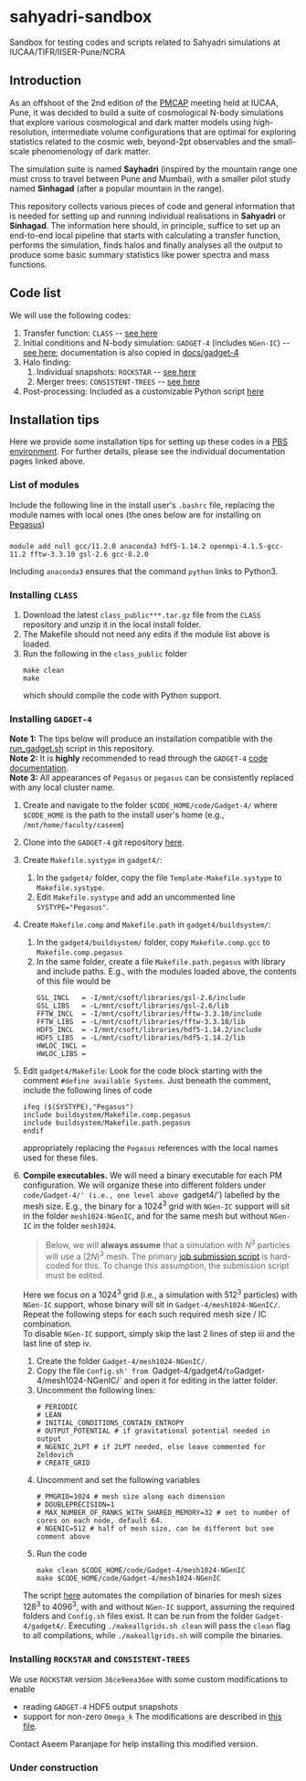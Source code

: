 # sahyadri-sandbox
Sandbox for testing codes and scripts related to Sahyadri simulations at IUCAA/TIFR/IISER-Pune/NCRA

## Introduction ##
As an offshoot of the 2nd edition of the [PMCAP](https://www.tifr.res.in/~shadab.alam/PM_CAP_meeting/) meeting held at IUCAA, Pune, it was decided to build a suite of cosmological N-body simulations that explore various cosmological and dark matter models using high-resolution, intermediate volume configurations that are optimal for exploring statistics related to the cosmic web, beyond-2pt observables and the small-scale phenomenology of dark matter.

The simulation suite is named **Sayhadri** (inspired by the mountain range one must cross to travel between Pune and Mumbai), with a smaller pilot study named **Sinhagad** (after a popular mountain in the range).

This repository collects various pieces of code and general information that is needed for setting up and running individual realisations in **Sahyadri** or **Sinhagad**. The information here should, in principle, suffice to set up an end-to-end local pipeline that starts with calculating a transfer function, performs the simulation, finds halos and finally analyses all the output to produce some basic summary statistics like power spectra and mass functions.

## Code list ##
We will use the following codes:
1. Transfer function: `CLASS` -- [see here](https://lesgourg.github.io/class_public/class.html)
2. Initial conditions and N-body simulation: `GADGET-4` (includes `NGen-IC`) -- [see here](https://wwwmpa.mpa-garching.mpg.de/gadget4/); documentation is also copied in [docs/gadget-4](/docs/gadget-4)
3. Halo finding:
   1. Individual snapshots: `ROCKSTAR` -- [see here](https://bitbucket.org/gfcstanford/rockstar/)
   2. Merger trees: `CONSISTENT-TREES` -- [see here](https://bitbucket.org/pbehroozi/consistent-trees/)
4. Post-processing: Included as a customizable Python script [here](/scripts/post-process/postprocess.py)

## Installation tips ##
Here we provide some installation tips for setting up these codes in a [PBS environment](https://en.wikipedia.org/wiki/Portable_Batch_System). For further details, please see the individual documentation pages linked above.

### List of modules ###
Include the following line in the install user's `.bashrc` file, replacing the module names with local ones (the ones below are for installing on [Pegasus](http://hpc.iucaa.in/))
###
	module add null gcc/11.2.0 anaconda3 hdf5-1.14.2 openmpi-4.1.5-gcc-11.2 fftw-3.3.10 gsl-2.6 gcc-8.2.0

Including `anaconda3` ensures that the command `python` links to Python3.

### Installing `CLASS` ###
1. Download the latest `class_public***.tar.gz` file from the `CLASS` repository and unzip it in the local install folder.
2. The Makefile should not need any edits if the module list above is loaded.
3. Run the following in the `class_public` folder
   ```
   make clean
   make
   ```
   which should compile the code with Python support.


### Installing `GADGET-4` ###
**Note 1:** The tips below will produce an installation compatible with the [run_gadget.sh](/scripts/gadget/run_gadget.sh) script in this repository.  
**Note 2:** It is **highly** recommended to read through the `GADGET-4` [code documentation](/docs/gadget4/).  
**Note 3:** All appearances of `Pegasus` or `pegasus` can be consistently replaced with any local cluster name.

1. Create and navigate to the folder `$CODE_HOME/code/Gadget-4/` where `$CODE_HOME` is the path to the install user's home (e.g., `/mnt/home/faculty/caseem`)
2. Clone into the `GADGET-4` git repository [here](http://gitlab.mpcdf.mpg.de/vrs/gadget4).
3. Create `Makefile.systype` in `gadget4/`:
    1. In the `gadget4/` folder, copy the file `Template-Makefile.systype` to `Makefile.systype`.
    2. Edit `Makefile.systype` and add an uncommented line `SYSTYPE="Pegasus"`.  
4. Create `Makefile.comp` and `Makefile.path` in `gadget4/buildsystem/`:
    1. In the `gadget4/buildsystem/` folder, copy `Makefile.comp.gcc` to `Makefile.comp.pegasus`
    2. In the same folder, create a file `Makefile.path.pegasus` with library and include paths. E.g., with the modules loaded above, the contents of this file would be
       ```
       GSL_INCL   = -I/mnt/csoft/libraries/gsl-2.6/include
       GSL_LIBS   = -L/mnt/csoft/libraries/gsl-2.6/lib
       FFTW_INCL  = -I/mnt/csoft/libraries/fftw-3.3.10/include
       FFTW_LIBS  = -L/mnt/csoft/libraries/fftw-3.3.10/lib
       HDF5_INCL  = -I/mnt/csoft/libraries/hdf5-1.14.2/include
       HDF5_LIBS  = -L/mnt/csoft/libraries/hdf5-1.14.2/lib
       HWLOC_INCL = 
       HWLOC_LIBS = 
       ```
5. Edit `gadget4/Makefile`:
   Look for the code block starting with the comment `#define available Systems`. Just beneath the comment, include the following lines of code
   ```
   ifeq ($(SYSTYPE),"Pegasus")
   include buildsystem/Makefile.comp.pegasus
   include buildsystem/Makefile.path.pegasus
   endif
   ```
   appropriately replacing the `Pegasus` references with the local names used for these files.
6. **Compile executables.**
   We will need a binary executable for each PM configuration. We will organize these into different folders under `code/Gadget-4/' (i.e., one level above `gadget4/') labelled by the mesh size. E.g., the binary for a 1024<sup>3</sup> grid with `NGen-IC` support will sit in the folder `mesh1024-NGenIC`, and for the same mesh but without `NGen-IC` in the folder `mesh1024`.  
   > Below, we will **always assume** that a simulation with *N*<sup>3</sup> particles will use a (2*N*)<sup>3</sup> mesh. The primary [job submission script](/scripts/submit_CiPod.sh) is hard-coded for this. To change this assumption, the submission script must be edited.
   
   Here we focus on a 1024<sup>3</sup> grid (i.e., a simulation with 512<sup>3</sup> particles) with `NGen-IC` support, whose binary will sit in `Gadget-4/mesh1024-NGenIC/`. Repeat the following steps for each such required mesh size / IC combination.  
   To disable `NGen-IC` support, simply skip the last 2 lines of step iii and the last line of step iv.
    1. Create the folder `Gadget-4/mesh1024-NGenIC/`.  
    2. Copy the file `Config.sh' from `Gadget-4/gadget4/` to `Gadget-4/mesh1024-NGenIC/` and open it for editing in the latter folder.
    3. Uncomment the following lines:
       ```
       # PERIODIC
       # LEAN
       # INITIAL_CONDITIONS_CONTAIN_ENTROPY
       # OUTPUT_POTENTIAL # if gravitational potential needed in output
       # NGENIC_2LPT # if 2LPT needed, else leave commented for Zeldovich
       # CREATE_GRID
       ```
   4. Uncomment and set the following variables
      ```
      # PMGRID=1024 # mesh size along each dimension
      # DOUBLEPRECISION=1
      # MAX_NUMBER_OF_RANKS_WITH_SHARED_MEMORY=32 # set to number of cores on each node, default 64. 
      # NGENIC=512 # half of mesh size, can be different but see comment above
      ```
   5. Run the code
      ```
      make clean $CODE_HOME/code/Gadget-4/mesh1024-NGenIC
      make $CODE_HOME/code/Gadget-4/mesh1024-NGenIC
      ```
    The script [here](/scripts/gadget/makeallgrids.sh) automates the compilation of binaries for mesh sizes 128<sup>3</sup> to 4096<sup>3</sup>, with and without `NGen-IC` support, assuming the required folders and `Config.sh` files exist. It can be run from the folder `Gadget-4/gadget4/`. Executing `./makeallgrids.sh clean` will pass the `clean` flag to all compilations, while `./makeallgrids.sh` will compile the binaries. 

### Installing `ROCKSTAR` and `CONSISTENT-TREES` ###
We use `ROCKSTAR` version `36ce9eea36ee` with some custom modifications to enable
* reading `GADGET-4` HDF5 output snapshots
* support for non-zero `Omega_k`
The modifications are described in [this file]().

Contact Aseem Paranjape for help installing this modified version.


### Under construction ###


